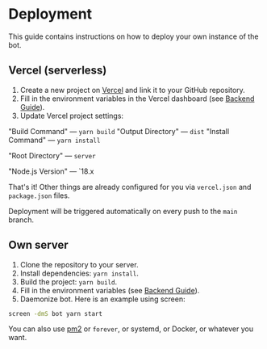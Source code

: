 # Deployment

This guide contains instructions on how to deploy your own instance of the bot.

## Vercel (serverless)

1. Create a new project on [Vercel](https://vercel.com/) and link it to your GitHub repository.
2. Fill in the environment variables in the Vercel dashboard (see [Backend Guide](../server/README.md)).
3. Update Vercel project settings:

"Build Command" — `yarn build`
"Output Directory" — `dist`
"Install Command" — `yarn install`

"Root Directory" — `server`

"Node.js Version" — `18.x

That's it! Other things are already configured for you via `vercel.json` and `package.json` files.

Deployment will be triggered automatically on every push to the `main` branch.

## Own server

1. Clone the repository to your server.
2. Install dependencies: `yarn install`.
3. Build the project: `yarn build`.
4. Fill in the environment variables (see [Backend Guide](../server/README.md)).
5. Daemonize bot. Here is an example using screen:

```bash
screen -dmS bot yarn start
```

You can also use [pm2](https://pm2.keymetrics.io/) or `forever`, or systemd, or Docker, or whatever you want.
